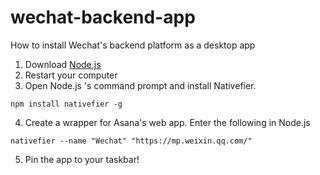 # wechat-backend-app
How to install Wechat's backend platform as a desktop app


1. Download [Node.js](https://nodejs.org/en/download/)
2. Restart your computer
3. Open Node.js 's command prompt and install Nativefier.
```
npm install nativefier -g
```
4. Create a wrapper for Asana's web app. Enter the following in Node.js
```
nativefier --name "Wechat" "https://mp.weixin.qq.com/"
```
5. Pin the app to your taskbar!
